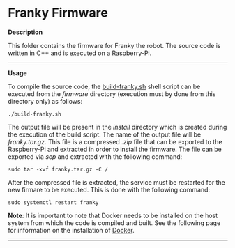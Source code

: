 # Franky Firmware

**Description**

This folder contains the firmware for Franky the robot. The source code is written in C++ and is executed on a Raspberry-Pi.

--------------------------------------------------------------------------------------------------

**Usage**

To compile the source code, the [build-franky.sh](build-franky.sh) shell script can be executed from the *firmware* directory (execution must by done from this directory only) as follows:
```
./build-franky.sh
```
The output file will be present in the *install* directory which is created during the execution of the build script. The name of the output file will be *franky.tar.gz*. This file is a compressed *.zip* file that can be exported to the Raspberry-Pi and extracted in order to install the firmware. The file can be exported via *scp* and extracted with the following command:
```
sudo tar -xvf franky.tar.gz -C /
```  
After the compressed file is extracted, the service must be restarted for the new firmare to be executed. This is done with the following command:
```
sudo systemctl restart franky
```

**Note**: It is important to note that Docker needs to be installed on the host system from which the code is compiled and built. See the following page for information on the installation of [Docker](https://docs.docker.com/get-docker/).

--------------------------------------------------------------------------------------------------
